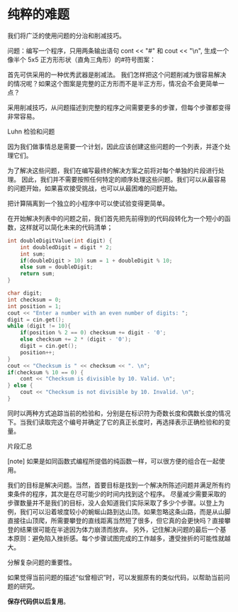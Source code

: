 # 纯粹的难题

我们将广泛的使用问题的分治和削减技巧。

问题：编写一个程序，只用两条输出语句 cont << "#" 和 cout << "\n", 生成一个像半个 5x5 正方形形状（直角三角形）的#符号图案：

首先可供采用的一种优秀武器是削减法。
我们怎样把这个问题削减为很容易解决的情况呢？如果这个图案是完整的正方形而不是半正方形，情况会不会更简单一点？

采用削减技巧，从问题描述到完整的程序之间需要更多的步骤，但每个步骤都变得非常容易。

Luhn 检验和问题

因为我们做事情总是需要一个计划，因此应该创建这些问题的一个列表，并逐个处理它们。

为了解决这些问题，我们在编写最终的解决方案之前将对每个单独的片段进行处理。
因此，我们并不需要按照任何特定的顺序处理这些问题。我们可以从最容易的问题开始，如果喜欢接受挑战，也可以从最困难的问题开始。

把计算隔离到一个独立的小程序中可以使试验变得更简单。

在开始解决列表中的问题之前，我们首先把先前得到的代码段转化为一个短小的函数，这样就可以简化未来的代码清单；

```c++
int doubleDigitValue(int digit) {
    int doubledDigit = digit * 2;
    int sum;
    if(doubleDigit > 10) sum = 1 + doubleDigit % 10;
    else sum = doubleDigit;
    return sum;
}
```

```C++
char digit;
int checksum = 0;
int position = 1;
cout << "Enter a number with an even number of digits: ";
digit = cin.get();
while (digit != 10){
    if(position % 2 == 0) checksum += digit - '0';
    else checksum += 2 * (digit - '0');
    digit = cin.get();
    position++;
}
cout << "Checksum is " << checksum << ". \n";
if(checksum % 10 == 0) {
    cont << "Checksum is divisible by 10. Valid. \n";
} else {
    cout << "Checksum is not divisible by 10. Invalid. \n";
}
```

同时以两种方式追踪当前的检验和，分别是在标识符为奇数长度和偶数长度的情况下。当我们读取完这个编号并确定了它的真正长度时，再选择表示正确检验和的变量。

片段汇总

[note] 如果是如同函数式编程所提倡的纯函数一样，可以很方便的组合在一起使用。

我们的目标是解决问题。当然，首要目标是找到一个解决所陈述问题并满足所有约束条件的程序，其次是在尽可能少的时间内找到这个程序。
尽量减少需要采取的步骤数量并不是我们的目标，没人会知道我们实际采取了多少个步骤。以登上为例，我们可以沿着坡度较小的蜿蜒山路到达山顶。如果忽略这条山路，而是从山脚直接往山顶爬，所需要攀登的直线距离当然短了很多，但它真的会更快吗？直接攀登的结果很可能在半途因为体力崩溃而放弃。
另外，记住解决问题的最后一个基本原则：避免陷入挫折感。每个步骤试图完成的工作越多，遭受挫折的可能性就越大。

分解复杂问题的重要性。

如果觉得当前问题的描述“似曾相识”时，可以发掘原有的类似代码，以帮助当前问题的研究。

**保存代码供以后复用**。
